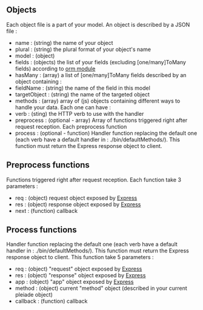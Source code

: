 Objects
-------

Each object file is a part of your model. An object is described by a JSON file :

* name   : (string) the name of your object
* plural : (string) the plural format of your object's name
* model  : (object)
 * fields  : (objects) the list of your fields (excluding [one/many]ToMany fields) according to [orm module](https://www.npmjs.org/package/orm)
 * hasMany : (array) a list of [one/many]ToMany fields described by an object containing :
  * fieldName    : (string) the name of the field in this model
  * targetObject : (string) the name of the targeted object
* methods : (array) array of (js) objects containing different ways to handle your data. Each one can have :
 * verb       : (sting) the HTTP verb to use with the handler
 * preprocess : (optional - array) Array of functions triggered right after request reception. Each preprocess function
 * process    : (optional - function) Handler function replacing the default one (each verb have a default handler in : ./bin/defaultMethods/). This function must return the Express response object to client.

Preprocess functions
--------------------

Functions triggered right after request reception.
Each function take 3 parameters :
* req  : (object)   request object exposed by [Express](http://expressjs.com/api.html#request)
* res  : (object)   response object exposed by [Express](http://expressjs.com/api.html#response)
* next : (function) callback

Process functions
--------------------

Handler function replacing the default one (each verb have a default handler in : ./bin/defaultMethods/). This function must return the Express response object to client.
This function take 5 parameters :
* req      : (object) "request" object exposed by [Express](http://expressjs.com/api.html#request)
* res      : (object) "response" object exposed by [Express](http://expressjs.com/api.html#response)
* app      : (object) "app" object exposed by [Express](http://expressjs.com/api.html#application)
* method   : (object) current "method" object (described in your current pleiade object)
* callback : (function) callback
